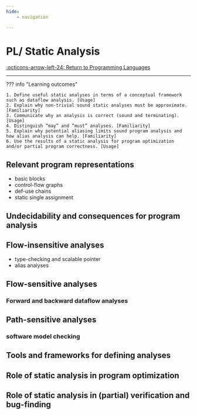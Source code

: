 ```yaml
---
hide:
    - navigation

---
```

# PL/ Static Analysis

[:octicons-arrow-left-24: Return to Programming Languages](/Bodies-of-Knowledge/Programming-Languages/)

---

??? info "Learning outcomes"

    1. Define useful static analyses in terms of a conceptual framework such as dataflow analysis. [Usage]
    2. Explain why non-trivial sound static analyses must be approximate. [Familiarity]
    3. Communicate why an analysis is correct (sound and terminating). [Usage]
    4. Distinguish “may” and “must” analyses. [Familiarity]
    5. Explain why potential aliasing limits sound program analysis and how alias analysis can help. [Familiarity]
    6. Use the results of a static analysis for program optimization and/or partial program correctness. [Usage]

## Relevant program representations

- basic blocks
- control-flow graphs
- def-use chains
- static single assignment

## Undecidability and consequences for program analysis

## Flow-insensitive analyses

- type-checking and scalable pointer
- alias analyses

## Flow-sensitive analyses

### Forward and backward dataflow analyses

## Path-sensitive analyses

### software model checking

## Tools and frameworks for defining analyses

## Role of static analysis in program optimization

## Role of static analysis in (partial) verification and bug-finding